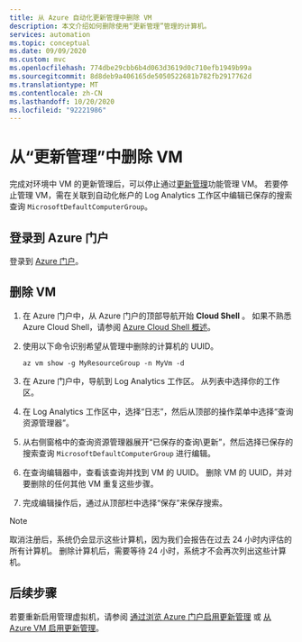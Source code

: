 ```yaml
---
title: 从 Azure 自动化更新管理中删除 VM
description: 本文介绍如何删除使用“更新管理”管理的计算机。
services: automation
ms.topic: conceptual
ms.date: 09/09/2020
ms.custom: mvc
ms.openlocfilehash: 774dbe29cbb6b4d063d3619d0c710efb1949b99a
ms.sourcegitcommit: 8d8deb9a406165de5050522681b782fb2917762d
ms.translationtype: MT
ms.contentlocale: zh-CN
ms.lasthandoff: 10/20/2020
ms.locfileid: "92221986"
---
```

# <a name="remove-vms-from-update-management"></a>从“更新管理”中删除 VM

完成对环境中 VM 的更新管理后，可以停止通过[更新管理](overview.md)功能管理 VM。 若要停止管理 VM，需在关联到自动化帐户的 Log Analytics 工作区中编辑已保存的搜索查询 `MicrosoftDefaultComputerGroup`。

## <a name="sign-into-the-azure-portal"></a>登录到 Azure 门户

登录到 [Azure 门户](https://portal.azure.com)。

## <a name="to-remove-your-vms"></a>删除 VM

1. 在 Azure 门户中，从 Azure 门户的顶部导航开始 **Cloud Shell** 。 如果不熟悉 Azure Cloud Shell，请参阅 [Azure Cloud Shell 概述](../../cloud-shell/overview.md)。

2. 使用以下命令识别希望从管理中删除的计算机的 UUID。

    ```azurecli
    az vm show -g MyResourceGroup -n MyVm -d
    ```

3. 在 Azure 门户中，导航到 Log Analytics 工作区。 从列表中选择你的工作区。

4. 在 Log Analytics 工作区中，选择“日志”，然后从顶部的操作菜单中选择“查询资源管理器”。

5. 从右侧窗格中的查询资源管理器展开“已保存的查询\更新”，然后选择已保存的搜索查询 `MicrosoftDefaultComputerGroup` 进行编辑。

6. 在查询编辑器中，查看该查询并找到 VM 的 UUID。 删除 VM 的 UUID，并对要删除的任何其他 VM 重复这些步骤。

7. 完成编辑操作后，通过从顶部栏中选择“保存”来保存搜索。

>[!NOTE]
>取消注册后，系统仍会显示这些计算机，因为我们会报告在过去 24 小时内评估的所有计算机。 删除计算机后，需要等待 24 小时，系统才不会再次列出这些计算机。

## <a name="next-steps"></a>后续步骤

若要重新启用管理虚拟机，请参阅 [通过浏览 Azure 门户启用更新管理](enable-from-portal.md) 或 [从 Azure VM 启用更新管理](enable-from-vm.md)。